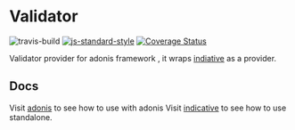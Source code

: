 # Validator

![travis-build](https://img.shields.io/travis/adonisjs/adonis-validation-provider.svg)
[![js-standard-style](https://img.shields.io/badge/code%20style-standard-brightgreen.svg?style=flat)](https://github.com/feross/standard)
[![Coverage Status](https://coveralls.io/repos/adonisjs/adonis-validation-provider/badge.svg?branch=master&service=github)](https://coveralls.io/github/adonisjs/adonis-validation-provider?branch=master)

Validator provider for adonis framework , it wraps [indiative](#http://indicative.adonisjs.com) as a provider.

## Docs

Visit [adonis](#http://adonisjs.com/docs) to see how to use with adonis
Visit [indicative](#http://indiative.adonisjs.com) to see how to use standalone.
